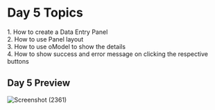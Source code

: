 <h1>Day 5 Topics</h1>
<p>1. How to create a Data Entry Panel<br>2. How to use Panel layout <br> 3. How to use oModel to show the details <br> 4. How to show success and error message on clicking the respective buttons</p>

<h2>Day 5 Preview</h2>

![Screenshot (2361)](https://github.com/tusquake/SAPUI5-walkthrough/assets/77339749/935f7639-d6fd-4c17-b5b8-8747a0c736f5)
